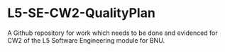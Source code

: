 # L5-SE-CW2-QualityPlan
A Github repository for work which needs to be done and evidenced for CW2 of the L5 Software Engineering module for BNU.
